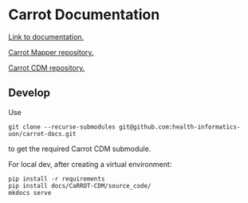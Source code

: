 # Carrot Documentation

[Link to documentation.](https://health-informatics-uon.github.io/carrot-docs/)

[Carrot Mapper repository.](https://github.com/Health-Informatics-UoN/Carrot-Mapper)

[Carrot CDM repository.](https://github.com/HDRUK/CaRROT-CDM)


## Develop

Use 
```
git clone --recurse-submodules git@github.com:health-informatics-uon/carrot-docs.git
```
to get the required Carrot CDM submodule.

For local dev, after creating a virtual environment:
```
pip install -r requirements
pip install docs/CaRROT-CDM/source_code/
mkdocs serve
```
